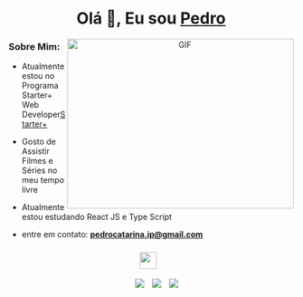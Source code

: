 <h1 align="center">Olá 👋, Eu sou <a href="https://github.com/Pedro9185" target="blank">
Pedro</a></h1>




<a target="_blank" align="center">
  <img align="right" top="500" height="300" width="400" alt="GIF" src="https://media.giphy.com/media/SWoSkN6DxTszqIKEqv/giphy.gif">
</a>



### Sobre Mim:

- Atualmente estou no Programa Starter+ Web Developer<a href="https://www.growdev.com.br/starter-2" target="blank">Starter+</a>


- Gosto de Assistir Filmes e Séries no meu tempo livre

- Atualmente estou estudando React JS e Type Script 

- entre em contato: **pedrocatarina.ip@gmail.com**



<h3 align="center" > <img src="https://media.giphy.com/media/iY8CRBdQXODJSCERIr/giphy.gif" width="30" height="30" style="margin-right: 10px;"></h3>

<p align="center">

 <div align="center"  class="icons-social" style="margin-left: 10px;">
        <a style="margin-left: 10px;"  target="_blank" href="">
			<img src="https://img.icons8.com/doodle/40/000000/linkedin--v2.png"></a>
        <a style="margin-left: 10px;" target="_blank" href="https://github.com/Pedro9185" >
		<img src="https://img.icons8.com/doodle/40/000000/github--v1.png"></a>
		<a style="margin-left: 10px;" target="_blank" href="https://www.linkedin.com/in/pedro-henrique-21044b254/">
				</a>
	   <a style="margin-left: ;" target="_blank" href="">
					</a>
        <a style="margin-left: ;" target="_blank" href="https://www.instagram.com/pedrim_cme/" >
			<img src="https://img.icons8.com/doodle/40/000000/instagram-new--v2.png"></a>
		
			
		


    

</p>
